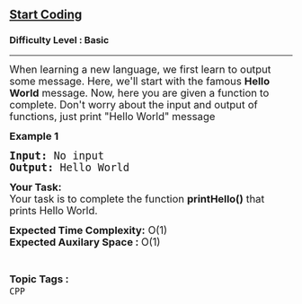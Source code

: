 <h2><a href="https://www.geeksforgeeks.org/problems/start-coding/1?page=1&category=CPP&status=unsolved&sortBy=submissions">Start Coding</a></h2><h3>Difficulty Level : Basic</h3><hr><div class="problems_problem_content__Xm_eO"><p><span style="font-size: 18px;">When learning a new language, we first learn to output some message. Here, we'll start with the famous <strong>Hello World</strong> message. Now, here you are given a function to complete. Don't worry about the input and output of functions, just print "Hello World" message&nbsp;</span></p>
<p><span style="font-size: 18px;"><strong>Example 1</strong></span></p>
<pre><span style="font-size: 14pt;"><strong>Input:</strong> No input<br><strong>Output:</strong> Hello World</span></pre>
<p><span style="font-size: 18px;"><strong>Your Task:</strong><br>Your task is to complete the function <strong>printHello()</strong> that prints Hello World.</span></p>
<p><span style="font-size: 18px;"><strong>Expected Time Complexity:</strong> O(1)<br><strong>Expected Auxilary Space : </strong>O(1)</span></p></div><br><p><span style=font-size:18px><strong>Topic Tags : </strong><br><code>CPP</code>&nbsp;